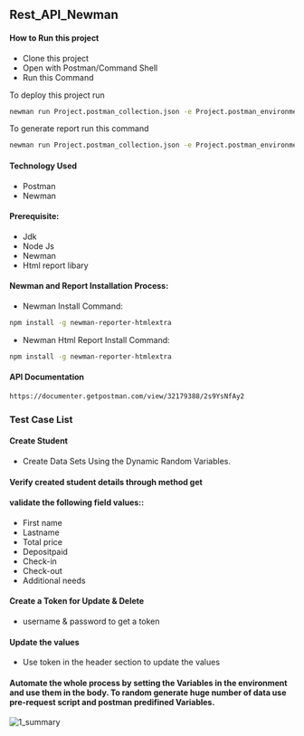 
## Rest_API_Newman
#### How to Run this project
  - Clone this project
  - Open with Postman/Command Shell
  - Run this Command


To deploy this project run

```bash
newman run Project.postman_collection.json -e Project.postman_environment.json
```
To generate report run this command
```bash
newman run Project.postman_collection.json -e Project.postman_environment.json -r cli,htmlextra
```
#### Technology Used
 - Postman
 - Newman 
 #### Prerequisite:
 - Jdk
 - Node Js
 - Newman 
 - Html report libary
 #### Newman and Report Installation Process:
 - Newman Install Command:
 ```bash
npm install -g newman-reporter-htmlextra
 ```
 - Newman Html Report Install Command:
  ```bash
npm install -g newman-reporter-htmlextra
   ```
#### API Documentation
```bash
https://documenter.getpostman.com/view/32179388/2s9YsNfAy2
   ```
### Test Case List
#### Create Student 
- Create Data Sets Using the Dynamic Random Variables.
#### Verify created student details through method get
#### validate the following field values::
- First name
- Lastname
- Total price
- Depositpaid
- Check-in
- Check-out 
- Additional needs
#### Create a Token for Update & Delete
- username & password to get a token
#### Update the values
- Use token in the header section to update the values
#### Automate the whole process by setting the Variables in the environment and use them in the body. To random generate huge number of data use pre-request script and postman predifined Variables. 
![1_summary](https://github.com/SaimaNova12/Basicproject-1/assets/76209488/76474a8b-dea6-49f7-a340-5ccba0edcae3)
